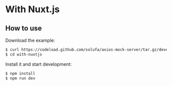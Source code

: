 # With Nuxt.js

## How to use

Download the example:

```sh
$ curl https://codeload.github.com/solufa/axios-mock-server/tar.gz/develop | tar -xzo --no-same-permissions --strip=2 axios-mock-server-develop/examples/with-nuxtjs
$ cd with-nuxtjs
```

Install it and start development:

```sh
$ npm install
$ npm run dev
```
